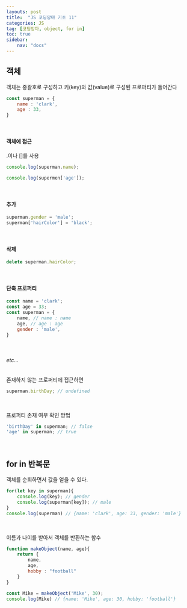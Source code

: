 ```yaml
---
layouts: post
title:  "JS 코딩앙마 기초 11"
categories: JS
tag: [코딩앙마, object, for in]
toc: true
sidebar:
    nav: "docs"
---
```


## 객체

객체는 중괄호로 구성하고 키(key)와 값(value)로 구성된 프로퍼티가 들어간다
```js
const superman = {
    name : 'clark',
    age : 33,
}
```

<br/>

#### 객체에 접근

.이나 []를 사용
```js
console.log(superman.name);

console.log(supermen['age']);
```

<br/>

#### 추가

```js
superman.gender = 'male';
superman['hairColor'] = 'black';
```

<br/>

#### 삭제

```js
delete superman.hairColor;
```

<br/>

#### 단축 프로퍼티

```js
const name = 'clark';
const age = 33;
const superman = {
    name, // name : name
    age, // age : age
    gender : 'male',
}
```

<br/>

###### etc...

존재하지 않는 프로퍼티에 접근하면
```js
superman.birthDay; // undefined
```

<br/>

프로퍼티 존재 여부 확인 방법
```js
'birthDay' in superman; // false
'age' in superman; // true
```

<br/>

## for in 반복문

객체를 순회하면서 값을 얻을 수 있다.
```js
for(let key in superman){
    console.log(key); // gender
    console.log(superman[key]); // male
}
console.log(superman) // {name: 'clark', age: 33, gender: 'male'}
```

<br/>

이름과 나이를 받아서 객체를 반환하는 함수
```js
function makeObject(name, age){
    return {
        name,
        age,
        hobby : "football"
    }
}

const Mike = makeObject('Mike', 30);
console.log(Mike) // {name: 'Mike', age: 30, hobby: 'football'}
```